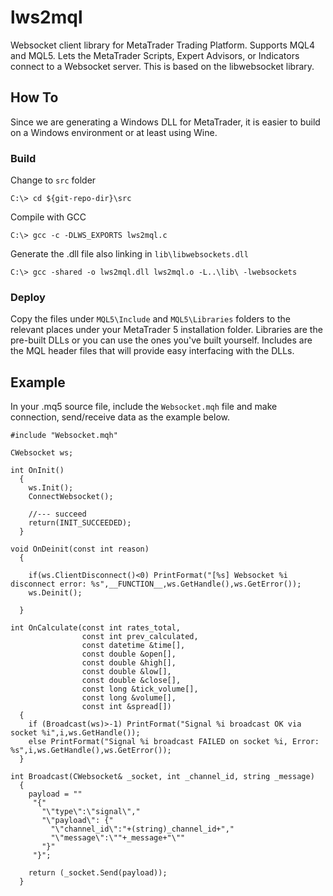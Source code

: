 # lws2mql
Websocket client library for MetaTrader Trading Platform. Supports MQL4 and MQL5. Lets the MetaTrader Scripts, Expert Advisors, or Indicators connect to a Websocket server. This is based on the libwebsocket library.

## How To
Since we are generating a Windows DLL for MetaTrader, it is easier to build on a Windows environment or at least using Wine.

### Build

Change to `src` folder

`C:\> cd ${git-repo-dir}\src`

Compile with GCC

`C:\> gcc -c -DLWS_EXPORTS lws2mql.c`

Generate the .dll file also linking in `lib\libwebsockets.dll`

`C:\> gcc -shared -o lws2mql.dll lws2mql.o -L..\lib\ -lwebsockets`

### Deploy
Copy the files under `MQL5\Include` and `MQL5\Libraries` folders to the relevant places under your MetaTrader 5 installation folder. Libraries are the pre-built DLLs or you can use the ones you've built yourself. Includes are the MQL header files that will provide easy interfacing with the DLLs.

## Example

In your .mq5 source file, include the `Websocket.mqh` file and make connection, send/receive data as the example below.
```
#include "Websocket.mqh"

CWebsocket ws;

int OnInit()
  {
    ws.Init();
    ConnectWebsocket();

    //--- succeed
    return(INIT_SUCCEEDED);
  }

void OnDeinit(const int reason)
  {

    if(ws.ClientDisconnect()<0) PrintFormat("[%s] Websocket %i disconnect error: %s",__FUNCTION__,ws.GetHandle(),ws.GetError());
    ws.Deinit();

  }

int OnCalculate(const int rates_total,
                const int prev_calculated,
                const datetime &time[],
                const double &open[],
                const double &high[],
                const double &low[],
                const double &close[],
                const long &tick_volume[],
                const long &volume[],
                const int &spread[])
  {
    if (Broadcast(ws)>-1) PrintFormat("Signal %i broadcast OK via socket %i",i,ws.GetHandle());
    else PrintFormat("Signal %i broadcast FAILED on socket %i, Error: %s",i,ws.GetHandle(),ws.GetError());
  }

int Broadcast(CWebsocket& _socket, int _channel_id, string _message)
  {
    payload = ""
     "{"
       "\"type\":\"signal\","
       "\"payload\": {"
         "\"channel_id\":"+(string)_channel_id+","
         "\"message\":\""+_message+"\""
       "}"
     "}";

    return (_socket.Send(payload));
  }

```

